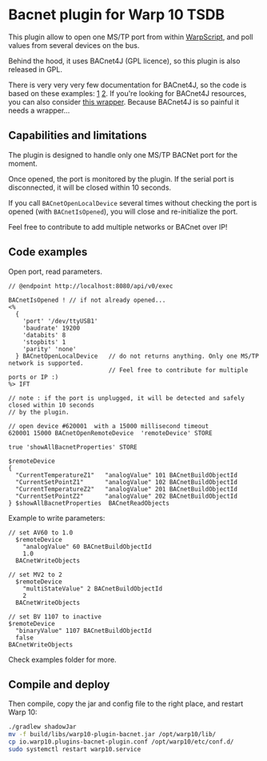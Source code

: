 # Bacnet plugin for Warp 10 TSDB

This plugin allow to open one MS/TP port from within [WarpScript](https://www.warp10.io/), and poll 
values from several devices on the bus.

Behind the hood, it uses BACnet4J (GPL licence), so this plugin is also released in GPL.

There is very very very few documentation for BACnet4J, so the code is 
based on these examples: [1](https://github.com/MangoAutomation/BACnet4J/blob/master/src/test/java/com/serotonin/bacnet4j/adhoc/rs485/MasterTest.java) 
[2](https://gist.github.com/splatch/3216feba4bcad3cfd741644552f93870).
If you're looking for BACnet4J resources, you can also consider 
[this wrapper](https://github.com/Code-House/bacnet4j-wrapper/blob/1.2.x/README.md).
Because BACnet4J is so painful it needs a wrapper...

## Capabilities and limitations
The plugin is designed to handle only one MS/TP BACNet port for the moment.

Once opened, the port is monitored by the plugin. If the serial port is disconnected, it will be closed within 10 seconds.

If you call `BACnetOpenLocalDevice` several times without checking the 
port is opened (with `BACnetIsOpened`), you will close and re-initialize the port.

Feel free to contribute to add multiple networks or BACnet over IP!

## Code examples

Open port, read parameters.
```warpscript
// @endpoint http://localhost:8080/api/v0/exec

BACnetIsOpened ! // if not already opened...
<% 
  {
    'port' '/dev/ttyUSB1'
    'baudrate' 19200
    'databits' 8
    'stopbits' 1
    'parity' 'none'
  } BACnetOpenLocalDevice   // do not returns anything. Only one MS/TP network is supported. 
                            // Feel free to contribute for multiple ports or IP :)
%> IFT

// note : if the port is unplugged, it will be detected and safely closed within 10 seconds
// by the plugin.

// open device #620001  with a 15000 millisecond timeout
620001 15000 BACnetOpenRemoteDevice  'remoteDevice' STORE

true 'showAllBacnetProperties' STORE

$remoteDevice
{
  "CurrentTemperatureZ1"   "analogValue" 101 BACnetBuildObjectId
  "CurrentSetPointZ1"      "analogValue" 102 BACnetBuildObjectId
  "CurrentTemperatureZ2"   "analogValue" 201 BACnetBuildObjectId
  "CurrentSetPointZ2"      "analogValue" 202 BACnetBuildObjectId
} $showAllBacnetProperties  BACnetReadObjects

```
Example to write parameters:
```warpscript
// set AV60 to 1.0
  $remoteDevice
    "analogValue" 60 BACnetBuildObjectId 
    1.0  
  BACnetWriteObjects

// set MV2 to 2
  $remoteDevice
    "multiStateValue" 2 BACnetBuildObjectId  
    2
  BACnetWriteObjects
  
// set BV 1107 to inactive
$remoteDevice
  "binaryValue" 1107 BACnetBuildObjectId 
  false
BACnetWriteObjects
```

Check examples folder for more.


## Compile and deploy

Then compile, copy the jar and config file to the right place, and restart Warp 10: 
```bash
./gradlew shadowJar
mv -f build/libs/warp10-plugin-bacnet.jar /opt/warp10/lib/
cp io.warp10.plugins-bacnet-plugin.conf /opt/warp10/etc/conf.d/
sudo systemctl restart warp10.service
```

